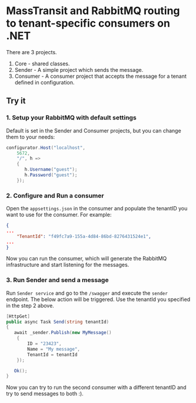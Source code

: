 # MassTransit and RabbitMQ routing to tenant-specific consumers on .NET

There are 3 projects.
1. Core - shared classes.
2. Sender - A simple project which sends the message.
3. Consumer - A consumer project that accepts the message for a tenant defined in configuration.

## Try it

### 1. Setup your RabbitMQ with default settings
Default is set in the Sender and Consumer projects, but you can change them to your needs:
```csharp
configurator.Host("localhost",
    5672,
    "/", h =>
    {
       h.Username("guest");
       h.Password("guest");
    });
```

### 2. Configure and Run a consumer
Open the `appsettings.json` in the consumer and populate the tenantID you want to use for the consumer. For example:
```json
{
...
    "TenantId": "f49fc7a9-155a-4d84-86bd-8276431524e1",
...
}
```
Now you can run the consumer, which will generate the RabbitMQ infrastructure and start listening for the messages.


### 3. Run Sender and send a message
Run `Sender service` and go to the `/swagger` and execute the `sender` endpoint. The below action will be triggered. Use the tenantId you specified in the step 2 above.
```csharp
[HttpGet]
public async Task Send(string tenantId)
{
   await _sender.Publish(new MyMessage()
    {
        ID = "23423",
        Name = "My message",
        TenantId = tenantId
    });

   Ok();
}
```

Now you can try to run the second consumer with a different tenantID and try to send messages to both :).